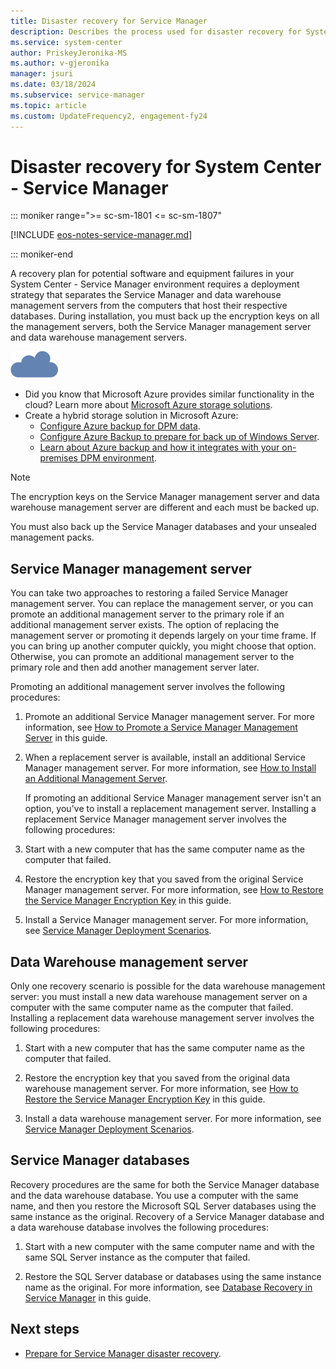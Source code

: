 ```yaml
---
title: Disaster recovery for Service Manager
description: Describes the process used for disaster recovery for System Center - Service Manager.
ms.service: system-center
author: PriskeyJeronika-MS
ms.author: v-gjeronika
manager: jsuri
ms.date: 03/18/2024
ms.subservice: service-manager
ms.topic: article
ms.custom: UpdateFrequency2, engagement-fy24
---
```


# Disaster recovery for System Center - Service Manager

::: moniker range=">= sc-sm-1801 <= sc-sm-1807"

[!INCLUDE [eos-notes-service-manager.md](../includes/eos-notes-service-manager.md)]

::: moniker-end

A recovery plan for potential software and equipment failures in your System Center - Service Manager environment requires a deployment strategy that separates the Service Manager and data warehouse management servers from the computers that host their respective databases. During installation, you must back up the encryption keys on all the management servers, both the Service Manager management server and data warehouse management servers.  

![Screenshot of the cloud symbol.](./media/disaster-recovery/disaster-all_symbols_cloud.png)

- Did you know that Microsoft Azure provides similar functionality in the cloud? Learn more about [Microsoft Azure storage solutions](https://aka.ms/y03tdi).
- Create a hybrid storage solution in Microsoft Azure:
    - [Configure Azure backup for DPM data](/previous-versions/system-center/system-center-2012-R2/jj728752(v=sc.12)).
    - [Configure Azure Backup to prepare for back up of Windows Server](/azure/backup/backup-windows-with-mars-agent).
    - [Learn about Azure backup and how it integrates with your on\-premises DPM environment](/azure/backup/backup-overview).


> [!NOTE]  
>  The encryption keys on the Service Manager management server and data warehouse management server are different and each must be backed up.  

 You must also back up the Service Manager databases and your unsealed management packs.  

## Service Manager management server  
 You can take two approaches to restoring a failed Service Manager management server. You can replace the management server, or you can promote an additional management server to the primary role if an additional management server exists. The option of replacing the management server or promoting it depends largely on your time frame. If you can bring up another computer quickly, you might choose that option. Otherwise, you can promote an additional management server to the primary role and then add another management server later.  

 Promoting an additional management server involves the following procedures:  

1. Promote an additional Service Manager management server. For more information, see [How to Promote a Service Manager Management Server](./implement-disaster-recovery.md) in this guide.  

2. When a replacement server is available, install an additional Service Manager management server. For more information, see [How to Install an Additional Management Server](deploy-additional-ms.md).  

   If promoting an additional Service Manager management server isn't an option, you've to install a replacement management server. Installing a replacement Service Manager management server involves the following procedures:  

3. Start with a new computer that has the same computer name as the computer that failed.  

4. Restore the encryption key that you saved from the original Service Manager management server. For more information, see [How to Restore the Service Manager Encryption Key](./implement-disaster-recovery.md) in this guide.  

5. Install a Service Manager management server. For more information, see [Service Manager Deployment Scenarios](deploy-scenarios.md).  

## Data Warehouse management server  
 Only one recovery scenario is possible for the data warehouse management server: you must install a new data warehouse management server on a computer with the same computer name as the computer that failed. Installing a replacement data warehouse management server involves the following procedures:  

1.  Start with a new computer that has the same computer name as the computer that failed.  

2.  Restore the encryption key that you saved from the original data warehouse management server. For more information, see [How to Restore the Service Manager Encryption Key](./implement-disaster-recovery.md) in this guide.  

3.  Install a data warehouse management server. For more information, see [Service Manager Deployment Scenarios](deploy-scenarios.md).  

## Service Manager databases  
 Recovery procedures are the same for both the Service Manager database and the data warehouse database. You use a computer with the same name, and then you restore the Microsoft SQL&nbsp;Server databases using the same instance as the original. Recovery of a Service Manager database and a data warehouse database involves the following procedures:  

1.  Start with a new computer with the same computer name and with the same SQL&nbsp;Server instance as the computer that failed.  

2.  Restore the SQL&nbsp;Server database or databases using the same instance name as the original. For more information, see [Database Recovery in Service Manager](./implement-disaster-recovery.md) in this guide.

## Next steps

- [Prepare for Service Manager disaster recovery](prepare-disaster-recovery.md).